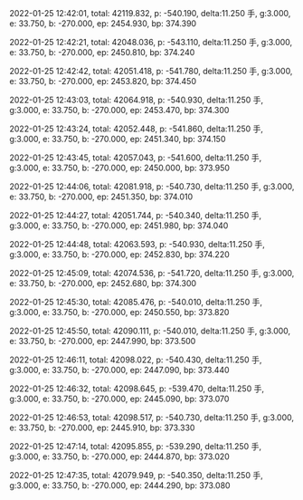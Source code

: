 2022-01-25 12:42:01, total: 42119.832, p: -540.190, delta:11.250 手, g:3.000, e: 33.750, b: -270.000, ep: 2454.930, bp: 374.390

2022-01-25 12:42:21, total: 42048.036, p: -543.110, delta:11.250 手, g:3.000, e: 33.750, b: -270.000, ep: 2450.810, bp: 374.240

2022-01-25 12:42:42, total: 42051.418, p: -541.780, delta:11.250 手, g:3.000, e: 33.750, b: -270.000, ep: 2453.820, bp: 374.450

2022-01-25 12:43:03, total: 42064.918, p: -540.930, delta:11.250 手, g:3.000, e: 33.750, b: -270.000, ep: 2453.470, bp: 374.300

2022-01-25 12:43:24, total: 42052.448, p: -541.860, delta:11.250 手, g:3.000, e: 33.750, b: -270.000, ep: 2451.340, bp: 374.150

2022-01-25 12:43:45, total: 42057.043, p: -541.600, delta:11.250 手, g:3.000, e: 33.750, b: -270.000, ep: 2450.000, bp: 373.950

2022-01-25 12:44:06, total: 42081.918, p: -540.730, delta:11.250 手, g:3.000, e: 33.750, b: -270.000, ep: 2451.350, bp: 374.010

2022-01-25 12:44:27, total: 42051.744, p: -540.340, delta:11.250 手, g:3.000, e: 33.750, b: -270.000, ep: 2451.980, bp: 374.040

2022-01-25 12:44:48, total: 42063.593, p: -540.930, delta:11.250 手, g:3.000, e: 33.750, b: -270.000, ep: 2452.830, bp: 374.220

2022-01-25 12:45:09, total: 42074.536, p: -541.720, delta:11.250 手, g:3.000, e: 33.750, b: -270.000, ep: 2452.680, bp: 374.300

2022-01-25 12:45:30, total: 42085.476, p: -540.010, delta:11.250 手, g:3.000, e: 33.750, b: -270.000, ep: 2450.550, bp: 373.820

2022-01-25 12:45:50, total: 42090.111, p: -540.010, delta:11.250 手, g:3.000, e: 33.750, b: -270.000, ep: 2447.990, bp: 373.500

2022-01-25 12:46:11, total: 42098.022, p: -540.430, delta:11.250 手, g:3.000, e: 33.750, b: -270.000, ep: 2447.090, bp: 373.440

2022-01-25 12:46:32, total: 42098.645, p: -539.470, delta:11.250 手, g:3.000, e: 33.750, b: -270.000, ep: 2445.090, bp: 373.070

2022-01-25 12:46:53, total: 42098.517, p: -540.730, delta:11.250 手, g:3.000, e: 33.750, b: -270.000, ep: 2445.910, bp: 373.330

2022-01-25 12:47:14, total: 42095.855, p: -539.290, delta:11.250 手, g:3.000, e: 33.750, b: -270.000, ep: 2444.870, bp: 373.020

2022-01-25 12:47:35, total: 42079.949, p: -540.350, delta:11.250 手, g:3.000, e: 33.750, b: -270.000, ep: 2444.290, bp: 373.080